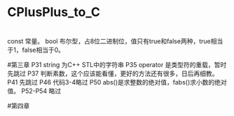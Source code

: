 # CPlusPlus_to_C

#
const 常量。
bool 布尔型，占8位二进制位，值只有true和false两种，true相当于1，false相当于0。

#第三章
P31 string 为C++ STL中的字符串
P35 operator 是类型符的重载，暂时先跳过
P37 判断素数，这个应该能看懂，更好的方法还有很多，日后再细教。
P41 先跳过
P46 代码3-4略过
P50 abs()是求整数的绝对值，fabs()求小数的绝对值。
P52-P54 略过

#第四章


